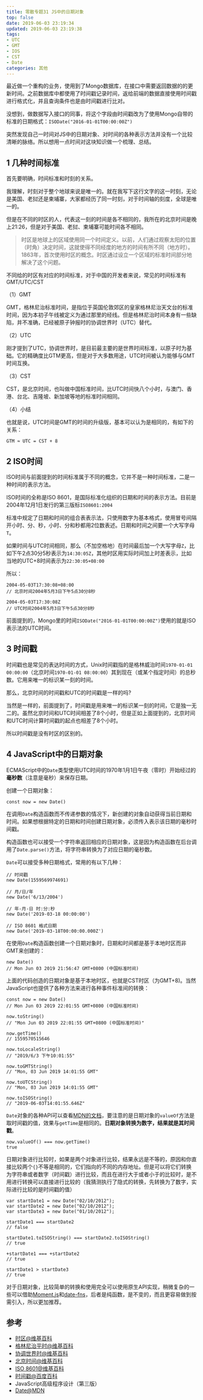 ```yaml
---
title: 零散专题31 JS中的日期对象
top: false
date: 2019-06-03 23:19:34
updated: 2019-06-03 23:19:38
tags:
- UTC
- GMT
- IOS
- CST
- Date
categories: 其他
---
```


最近做一个重构的业务，使用到了Mongo数据库，在接口中需要返回数据的的更新时间。之前数据库中都使用了时间戳记录时间，返给前端的数据直接使用时间戳进行格式化，并且查询条件也是由时间戳进行比对。

没想到，做数据写入接口的同事，将这个字段由时间戳改为了使用Mongo自带的标准的日期格式：`ISODate("2016-01-01T00:00:00Z")`

突然发现自己一时间对JS中的日期对象、对时间的各种表示方法并没有一个比较清晰的脉络。所以想用一点时间对这块知识做一个梳理、总结。

<!-- more -->

## 1 几种时间标准

首先要明确，时间标准和时刻的关系。

我理解，时刻对于整个地球来说是唯一的。就在我写下这行文字的这一时刻，无论是美国、老挝还是柬埔寨，大家都经历了同一时刻，对于时间轴的刻度，全球是唯一的。

但是在不同的时区的人，代表这一刻的时间是各不相同的，我所在的北京时间是晚上21:26，但是对于美国、老挝、柬埔寨可能时间各不相同。

> 时区是地球上的区域使用同一个时间定义。以前，人们通过观察太阳的位置（时角）决定时间，这就使得不同经度的地方的时间有所不同（地方时）。1863年，首次使用时区的概念。时区通过设立一个区域的标准时间部分地解决了这个问题。

不同给的时区有对应的时间标准，对于中国的开发者来说，常见的时间标准有GMT/UTC/CST

（1）GMT

GMT，格林尼治标准时间，是指位于英国伦敦郊区的皇家格林尼治天文台的标准时间，因为本初子午线被定义为通过那里的经线。但是格林尼治时间本身有一些缺陷，并不准确，已经被原子钟报时的协调世界时（UTC）替代。

（2）UTC

刚才提到了UTC，协调世界时，是目前最主要的是世界时间标准，以原子时为基础。它的精确度比GTM更高，但是对于大多数用途，UTC时间被认为能够与GMT时间互换。

（3）CST

CST，是北京时间，也叫做中国标准时间，比UTC时间快八个小时，与澳门、香港、台北、吉隆坡、新加坡等地的标准时间相同。

（4）小结

也就是说，UTC时间是GMT的时间的升级版，基本可以认为是相同的，有如下的关系：

```
GTM ≈ UTC = CST + 8
```

## 2 ISO时间

ISO时间与前面提到的时间标准属于不同的概念，它并不是一种时间标准，二是一种时间的表示方法。

ISO时间的全称是ISO 8601，是国际标准化组织的日期和时间的表示方法。目前是2004年12月1日发行的第三版标`ISO8601:2004`

标准中规定了日期和时间的组合表表示法，只使用数字为基本格式，使用冒号间隔开小时、分、秒，小时、分和秒都用2位数表述。日期和时间之间要一个大写字母`T`。

如果时间与UTC时间相同，那么（不加空格地）在时间最后加一个大写字母`Z`，比如下午2点30分5秒表示为`14:30:05Z`，其他时区用实际时间加上时差表示，比如当地的UTC+8时间表示为`22:30:05+08:00`

所以：

```JS
2004-05-03T17:30:08+08:00
// 北京时间2004年5月3日下午5点30分8秒

2004-05-03T17:30:08Z
// UTC时间2004年5月3日下午5点30分8秒
```

前面提到的，Mongo里的时间`ISODate("2016-01-01T00:00:00Z")`使用的就是ISO表示法的UTC时间。

## 3 时间戳

时间戳也是常见的表达时间的方式，Unix时间戳指的是格林威治时间`1970-01-01 00:00:00`（北京时间`1970-01-01 08:00:00`）其到现在（或某个指定时间）的总秒数。它用来唯一的标识某一刻的时间。

那么，北京时间的时间戳和UTC的时间戳是一样的吗?

当然是一样的，前面提到了，时间戳是用来唯一的标识某一刻的时间，它是独一无二的。虽然北京时间和UTC时间相差了8个小时，但是正如上面提到的，北京时间和UTC时间计算时间戳的起点也相差了8个小时。

所以时间戳是没有时区的区别的。

## 4 JavaScript中的日期对象

ECMAScript中的`Date`类型使用UTC时间的1970年1月1日午夜（零时）开始经过的**毫秒数**（注意是毫秒）来保存日期。

创建一个日期对象：

```JS
const now = new Date()
```

在调用`Date`构造函数而不传递参数的情况下，新创建的对象自动获得当前日期和时间。如果想根据特定的日期和时间创建日期对象，必须传入表示该日期的毫秒时间戳。

构造函数也可以接受一个字符串返回相应的日期对象，这是因为构造函数在后台调用了`Date.parse()`方法，将字符串转换为了对应日期的毫秒数。

`Date`可以接受多种日期格式，常用的有以下几种：

```JS
// 时间戳
new Date(1559569974691)

// 月/日/年
new Date('6/13/2004')

// 年-月-日 时:分:秒
new Date('2019-03-18 00:00:00')

// ISO 8601 格式日期
new Date('2019-03-18T00:00:00.000Z')
```

在使用`Date`构造函数创建一个日期对象时，日期和时间都是基于本地时区而非GMT来创建的：

```JS
new Date()
// Mon Jun 03 2019 21:56:47 GMT+0800 (中国标准时间)
```

上面的代码创造的日期对象是基于本地时区，也就是CST时区（为GMT+8)。当然JavaScript也提供了各种方法来进行各种事件标准间的转换：

```JS
const now = new Date()
// Mon Jun 03 2019 22:01:55 GMT+0800 (中国标准时间)

now.toString()
// "Mon Jun 03 2019 22:01:55 GMT+0800 (中国标准时间)"

now.getTime()
// 1559570515646

now.toLocaleString()
// "2019/6/3 下午10:01:55"

now.toGMTString()
// "Mon, 03 Jun 2019 14:01:55 GMT"

now.toUTCString()
// "Mon, 03 Jun 2019 14:01:55 GMT"

now.toISOString()
// "2019-06-03T14:01:55.646Z"
```

`Date`对象的各种API可以查看[MDN的文档](https://developer.mozilla.org/zh-CN/docs/Web/JavaScript/Reference/Global_Objects/Date)，要注意的是日期对象的`valueOf`方法是取时间戳的值，效果与`getTime`是相同的。**日期对象转换为数字，结果就是其时间戳**。

```JS
now.valueOf() === now.getTime()
true
```

日期对象进行比较时，如果是两个对象进行比较，结果永远是不等的，原因和你直接比较两个`{}`不等是相同的，它们指向的不同的内存地址。但是可以将它们转换为字符串或者数字（时间戳）进行比较，而且在进行大于或者小于的比较时，是不用进行转换可以直接进行比较的（我猜测执行了隐式的转换，先转换为了数字，实际进行比较的是时间戳的值）

```JS
var startDate1 = new Date("02/10/2012");
var startDate2 = new Date("02/10/2012");
var startDate3 = new Date("01/10/2012");

startDate1 === startDate2
// false

startDate1.toISOString() === startDate2.toISOString()
// true

+startDate1 === +startDate2
// true

startDate1 > startDate3
// true
```

对于日期对象，比较简单的转换和使用完全可以使用原生API实现，稍微复杂的一些可以借助[Moment.js](http://momentjs.cn/)和[date-fns](https://date-fns.org/)，后者是纯函数，是不变的，而且更容易做到按需引入，所以更加推荐。


## 参考

- [时区@维基百科](https://zh.wikipedia.org/wiki/%E6%97%B6%E5%8C%BA)
- [格林尼治平时@维基百科](https://zh.wikipedia.org/wiki/%E6%A0%BC%E6%9E%97%E5%B0%BC%E6%B2%BB%E6%A8%99%E6%BA%96%E6%99%82%E9%96%93)
- [协调世界时@维基百科](https://zh.wikipedia.org/wiki/%E5%8D%8F%E8%B0%83%E4%B8%96%E7%95%8C%E6%97%B6)
- [北京时间@维基百科](https://zh.wikipedia.org/wiki/%E5%8C%97%E4%BA%AC%E6%97%B6%E9%97%B4)
- [ISO 8601@维基百科](https://zh.wikipedia.org/wiki/ISO_8601/)
- [时间戳@百度百科](https://baike.baidu.com/item/%E6%97%B6%E9%97%B4%E6%88%B3/)
- JavaScript高级程序设计（第三版）
- [Date@MDN](https://developer.mozilla.org/zh-CN/docs/Web/JavaScript/Reference/Global_Objects/Date)
